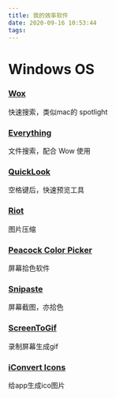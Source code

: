 ```yaml
---
title: 我的效率软件
date: 2020-09-16 10:53:44
tags:
---
```


# Windows OS
### [Wox](http://www.wox.one/)
快速搜索，类似mac的 spotlight

### [Everything](https://www.voidtools.com)
文件搜索，配合 Wow 使用

### [QuickLook](https://github.com/QL-Win/QuickLook)
空格键后，快速预览工具

### [Riot](https://riot-optimizer.com/)
图片压缩

### [Peacock Color Picker](https://peacock-color-picker.en.softonic.com/download)
屏幕拾色软件

### [Snipaste](https://www.snipaste.com/)
屏幕截图，亦拾色

### [ScreenToGif](https://www.screentogif.com/)
录制屏幕生成gif

### [iConvert Icons](https://iconverticons.com/)
给app生成ico图片